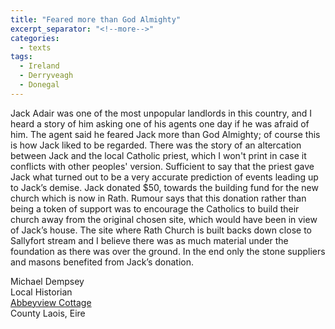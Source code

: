 ```yaml
---
title: "Feared more than God Almighty"
excerpt_separator: "<!--more-->"
categories:
  - texts
tags:
  - Ireland
  - Derryveagh
  - Donegal
---
```

Jack Adair was one of the most unpopular landlords in this country, and I heard a story of him asking one of his agents one day if he was afraid of him. The agent said he feared Jack more than God Almighty; of course this is how Jack liked to be regarded. There was the story of an altercation between Jack and the local Catholic priest, which I won't print in case it conflicts with other peoples' version. Sufficient to say that the priest gave Jack what turned out to be a very accurate prediction of events leading up to Jack’s demise. Jack donated $50, towards the building fund for the new church which is now in Rath. Rumour says that this donation rather than being a token of support was to encourage the Catholics to build their church away from the original chosen site, which would have been in view of Jack’s house. The site where Rath Church is built backs down close to Sallyfort stream and I believe there was as much material under the foundation as there was over the ground. In the end only the stone suppliers and masons benefited from Jack’s donation.  
<!--more-->
Michael Dempsey  
Local Historian  
[Abbeyview Cottage](http://web.archive.org/web/20070819023905/http://www.barrowvale.com/abbeyview/history.asp "Abbeyview Cottage")  
County Laois, Eire
